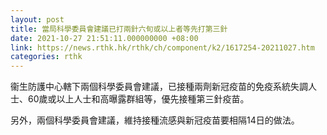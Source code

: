 ```yaml
---
layout: post
title: 當局科學委員會建議已打兩針六旬或以上者等先打第三針
date: 2021-10-27 21:51:11.000000000 +08:00
link: https://news.rthk.hk/rthk/ch/component/k2/1617254-20211027.htm
categories: rthk
---
```


衞生防護中心轄下兩個科學委員會建議，已接種兩劑新冠疫苗的免疫系統失調人士、60歲或以上人士和高曝露群組等，優先接種第三針疫苗。

另外，兩個科學委員會建議，維持接種流感與新冠疫苗要相隔14日的做法。
